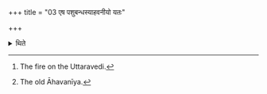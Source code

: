 +++
title = "03 एष पशुबन्धस्याहवनीयो यतः"

+++

<details><summary>थिते</summary>

3. This[^1] is the Āhavanīya(-fire) of the Paśubandha; the (fire)[^2] from which he carries the fuel-stick forward, that is the (new) Gārhapatya.

[^1]: The fire on the Uttaravedi.  

[^2]: The old Āhavanīya.
</details>
